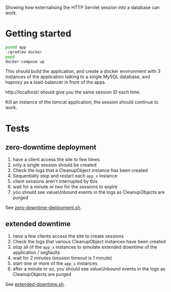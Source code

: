Showing how externalising the HTTP Servlet session into a database can work.

Getting started
===============

```sh
pushd app
./gradlew docker
popd
docker-compose up
```

This should build the application, and create a docker environment with 3
instances of the application talking to a single MySQL database, and
haproxy as a load-balancer in front of the apps.

http://localhost/ should give you the same session ID each time.

Kill an instance of the tomcat application; the session should continue to
work.

Tests
=====

zero-downtime deployment
------------------------

1. have a client access the site to few times
1. only a single session should be created
1. Check the logs that a CleanupObject instance has been created
1. Sequentially stop and restart each `app_x` instance
1. client sessions aren't interrupted by this
1. wait for a minute or two for the sessions to expire
1. you should see valueUnbound events in the logs as CleanupObjects are purged

See [zero-downtime-deployment.sh](tests/zero-downtime-deployment.sh).

extended downtime
-----------------

1. have a few clients access the site to create sessions
1. Check the logs that various CleanupObject instances have been created
1. stop all of the `app_x` instances to simulate extended downtime of the application / segfaults
1. wait for 2 minutes (session timeout is 1 minute)
1. start one or more of the `app_x` instances
1. after a minute or so, you should see valueUnbound events in the logs as CleanupObjects are purged 
 
See [extended-downtime.sh](tests/extended-downtime.sh).
